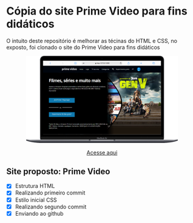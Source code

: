 # Cópia do site Prime Video para fins didáticos

O intuito deste repositório é melhorar as técinas do HTML e CSS, no exposto, foi clonado o site do Prime Video para fins didáticos

<div align=center>
    <img src="./assets/img/Macbook-Air-127.0.0.1 (1).png" width=400>
</div>

<div align=center>
    
[Acesse aqui](https://guime777.github.io/Replica-Prime-Video/)
</div>

## Site proposto: Prime Video

- [x] Estrutura HTML
- [x] Realizando primeiro commit
- [x] Estilo inicial CSS
- [x] Realizando segundo commit
- [x] Enviando ao github
